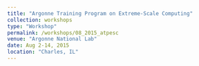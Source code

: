 ```yaml
---
title: "Argonne Training Program on Extreme-Scale Computing"
collection: workshops
type: "Workshop"
permalink: /workshops/08_2015_atpesc
venue: "Argonne National Lab"
date: Aug 2-14, 2015
location: "Charles, IL"
---
```


